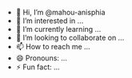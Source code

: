 - 👋 Hi, I’m @mahou-anisphia
- 👀 I’m interested in ...
- 🌱 I’m currently learning ...
- 💞️ I’m looking to collaborate on ...
- 📫 How to reach me ...
- 😄 Pronouns: ...
- ⚡ Fun fact: ...

<!---
mahou-anisphia/mahou-anisphia is a ✨ special ✨ repository because its `README.md` (this file) appears on your GitHub profile.
You can click the Preview link to take a look at your changes.
--->
